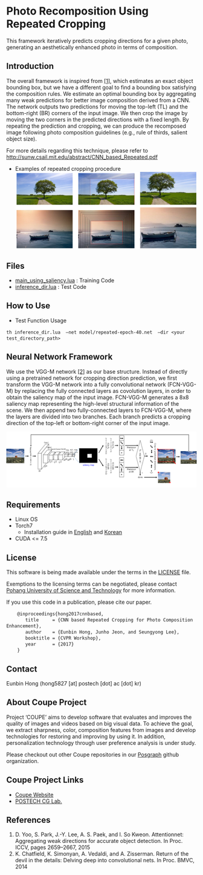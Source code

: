 # Photo Recomposition Using Repeated Cropping #
This framework iteratively predicts cropping directions for a given photo, generating an aesthetically enhanced photo in terms of composition. 

## Introduction ##
The overall framework is inspired from [\[1\]](#references), which estimates an exact object bounding box, but we have a different goal to find a bounding box satisfying the composition rules. We estimate an optimal bounding box by aggregating many weak predictions for better image composition derived from a CNN. The network outputs two predictions for moving the top-left (TL) and the bottom-right (BR) corners of the input image. We then crop the image by moving the two corners in the predicted directions with a fixed length. By repeating the prediction and cropping, we can produce the recomposed image following photo composition guidelines (e.g., rule of thirds, salient object size).  
  
For more details regarding this technique, please refer to http://sunw.csail.mit.edu/abstract/CNN_based_Repeated.pdf  
  
* Examples of repeated cropping procedure  
![Repeated Cropping Example](docs/images/CroppingExample2.png)  

## Files ##
* [main_using_saliency.lua](Repeated%20Cropping/main_using_saliency.lua) : Training Code
* [inference_dir.lua](Repeated%20Cropping/inference_dir.lua) : Test Code

## How to Use ##

* Test Function Usage  
```
th inference_dir.lua  –net model/repeated-epoch-40.net  –dir <your test_directory_path>
```

## Neural Network Framework ##
We use the VGG-M network [\[2\]](#references) as our base structure. Instead of directly using a pretrained network for cropping direction prediction, we first transform the VGG-M network into a fully convolutional network (FCN-VGG-M) by replacing the fully connected layers as covolution layers, in order to obtain the saliency map of the input image. FCN-VGG-M generates a 8x8 saliency map representing the high-level structural information of the scene. We then append two fully-connected layers to FCN-VGG-M, where the layers are divided into two branches. Each branch predicts a cropping direction of the top-left or bottom-right corner of the input image.

![Repeated Cropping Framework](docs/images/repeated-croping-framework.png)


## Requirements ##
* Linux OS
* Torch7
  * Installation guide in [English](http://www.jetsonhacks.com/2015/05/20/torch-7-scientific-computer-framework-with-cudnn-nvidia-jetson-tk1/) and [Korean](http://www.whydsp.org/279)
* CUDA <= 7.5

## License ##

This software is being made available under the terms in the [LICENSE](LICENSE) file.

Exemptions to the licensing terms can be negotiated, please contact [Pohang University of Science and Technology](http://www.postech.ac.kr) for more information.
  
If you use this code in a publication, please cite our paper.  
  
```
    @inproceedings{hong2017cnnbased,
       title     = {CNN based Repeated Cropping for Photo Composition Enhancement},
       author    = {Eunbin Hong, Junho Jeon, and Seungyong Lee},
       booktitle = {CVPR Workshop},
       year      = {2017}
    }
```

## Contact ##
Eunbin Hong (hong5827 [at] postech [dot] ac [dot] kr)

## About Coupe Project ##

Project ‘COUPE’ aims to develop software that evaluates and improves the quality of images and videos based on big visual data. To achieve the goal, we extract sharpness, color, composition features from images and develop technologies for restoring and improving by using it. In addition, personalization technology through user preference analysis is under study.  
  
Please checkout out other Coupe repositories in our [Posgraph](https://github.com/posgraph) github organization.

## Coupe Project Links ##
* [Coupe Website](http://coupe.postech.ac.kr/)
* [POSTECH CG Lab.](http://cg.postech.ac.kr/)

## References ##
1. D. Yoo, S. Park, J.-Y. Lee, A. S. Paek, and I. So Kweon. Attentionnet: Aggregating weak directions for accurate object detection. In Proc. ICCV, pages 2659–2667, 2015  
2. K. Chatfield, K. Simonyan, A. Vedaldi, and A. Zisserman. Return of the devil in the details: Delving deep into convolutional nets. In Proc. BMVC, 2014


